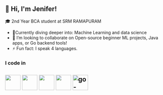 ## 👋 Hi, I'm Jenifer!
🎓 2nd Year BCA student at SRM RAMAPURAM

- 🧠Currently diving deeper into: Machine Learning and data science
- 👯 I’m looking to collaborate on Open-source beginner ML projects, Java apps, or Go backend tools!
- ⚡ Fun fact: I speak 4 languages.

### I code in
<img height="50" width="50" src="https://img.icons8.com/color/48/000000/python.png" /> <img height="50" width="50" src="https://img.icons8.com/color/48/000000/c-programming.png" /> <img height="50" width="50" src="https://img.icons8.com/color/48/000000/c-plus-plus-logo.png" /> <img height="50" width="50" src="https://img.icons8.com/color/48/000000/java-coffee-cup-logo.png" />
<img width="50" height="50" src="https://img.icons8.com/cute-clipart/64/go-logo.png" alt="go-logo"/>
---




